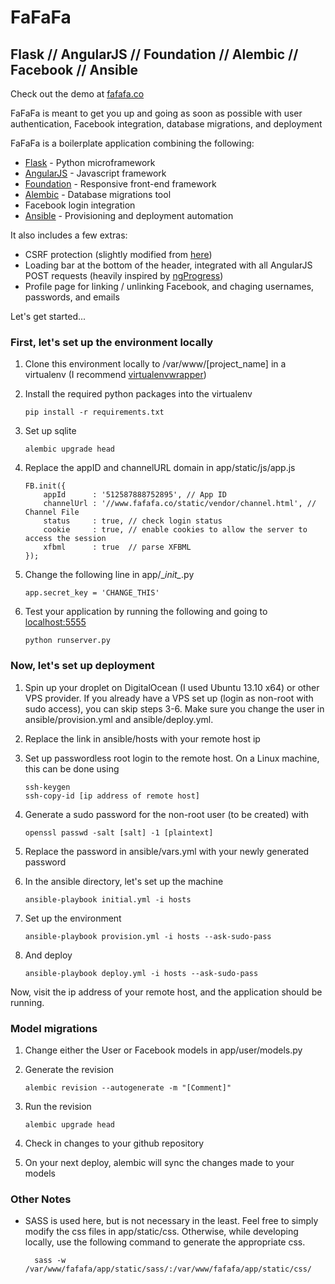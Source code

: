 FaFaFa
======
Flask // AngularJS // Foundation // Alembic // Facebook // Ansible
------------------------
Check out the demo at [fafafa.co](http://www.fafafa.co)

FaFaFa is meant to get you up and going as soon as possible with user authentication, Facebook integration, database migrations, and deployment

FaFaFa is a boilerplate application combining the following:
* [Flask](http://flask.pocoo.org/) - Python microframework
* [AngularJS](http://angularjs.org/) - Javascript framework
* [Foundation](http://foundation.zurb.com/) - Responsive front-end framework
* [Alembic](https://pypi.python.org/pypi/alembic) - Database migrations tool
* Facebook login integration
* [Ansible](http://www.ansibleworks.com/docs/) - Provisioning and deployment automation

It also includes a few extras:
* CSRF protection (slightly modified from [here](http://flask.pocoo.org/snippets/3/))
* Loading bar at the bottom of the header, integrated with all AngularJS POST requests (heavily inspired by [ngProgress](http://victorbjelkholm.github.io/ngProgress/)\)
* Profile page for linking / unlinking Facebook, and chaging usernames, passwords, and emails

Let's get started...

### First, let's set up the environment locally
1.  Clone this environment locally to /var/www/[project_name] in a virtualenv (I recommend [virtualenvwrapper](http://virtualenvwrapper.readthedocs.org/en/latest/))
2.  Install the required python packages into the virtualenv

        pip install -r requirements.txt

3.  Set up sqlite
         
        alembic upgrade head
4.  Replace the appID and channelURL domain in app/static/js/app.js
         
        FB.init({
            appId      : '512587888752895', // App ID
            channelUrl : '//www.fafafa.co/static/vendor/channel.html', // Channel File
            status     : true, // check login status
            cookie     : true, // enable cookies to allow the server to access the session
            xfbml      : true  // parse XFBML
        });
5.  Change the following line in app/\__init\__.py
    
        app.secret_key = 'CHANGE_THIS'
6.  Test your application by running the following and going to [localhost:5555](http://localhost:5555)

        python runserver.py

### Now, let's set up deployment
1.  Spin up your droplet on DigitalOcean (I used Ubuntu 13.10 x64) or other VPS provider. If you already have a VPS set up (login as non-root with sudo access), you can skip steps 3-6. Make sure you change the user in ansible/provision.yml and ansible/deploy.yml.  
2.  Replace the link in ansible/hosts with your remote host ip
3.  Set up passwordless root login to the remote host. On a Linux machine, this can be done using
    
        ssh-keygen
        ssh-copy-id [ip address of remote host]

4.  Generate a sudo password for the non-root user (to be created) with
    
        openssl passwd -salt [salt] -1 [plaintext]
5.  Replace the password in ansible/vars.yml with your newly generated password
6.  In the ansible directory, let's set up the machine
    
        ansible-playbook initial.yml -i hosts
7.  Set up the environment
    
        ansible-playbook provision.yml -i hosts --ask-sudo-pass
8.  And deploy
    
        ansible-playbook deploy.yml -i hosts --ask-sudo-pass

Now, visit the ip address of your remote host, and the application should be running. 

### Model migrations
1.  Change either the User or Facebook models in app/user/models.py
2.  Generate the revision
        
        alembic revision --autogenerate -m "[Comment]"
3.  Run the revision
        
        alembic upgrade head
4.  Check in changes to your github repository
5.  On your next deploy, alembic will sync the changes made to your models

### Other Notes
* SASS is used here, but is not necessary in the least. Feel free to simply modify the css files in app/static/css. Otherwise, while developing locally, use the following command to generate the appropriate css. 

        sass -w /var/www/fafafa/app/static/sass/:/var/www/fafafa/app/static/css/
